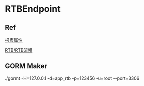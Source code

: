 # RTBEndpoint

## Ref

[报表属性](https://www.processon.com/view/link/617a45ee7d9c08459fb9be2d?pw=123456#map)

[RTB/RTB流程](https://www.processon.com/view/link/617a42f30e3e7416bdedbd08?pw=123456)

## GORM Maker
./gormt -H=127.0.0.1 -d=app_rtb -p=123456 -u=root --port=3306
